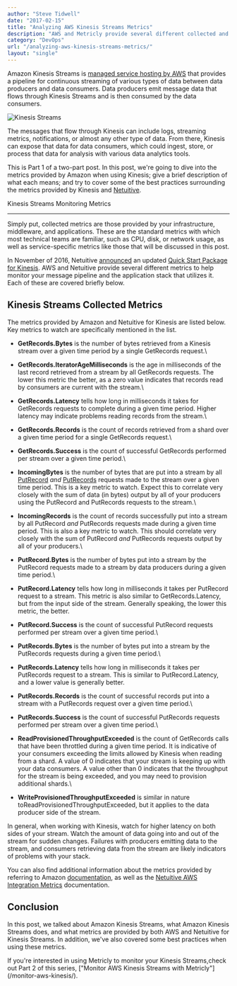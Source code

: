 ```yaml
---
author: "Steve Tidwell"
date: "2017-02-15"
title: "Analyzing AWS Kinesis Streams Metrics"
description: "AWS and Metricly provide several different collected and computed metrics to help monitor your Kinesis Streams and the application stack that utilizes it."
category: "DevOps"
url: "/analyzing-aws-kinesis-streams-metrics/"
layout: "single"
---
```


Amazon Kinesis Streams is [managed service hosting by AWS](https://aws.amazon.com/kinesis/streams/) that provides a pipeline for continuous streaming of various types of data between data producers and data consumers. Data producers emit message data that flows through Kinesis Streams and is then consumed by the data consumers.

![Kinesis Streams](/wp-content/uploads/2017/02/kinesis.png)

The messages that flow through Kinesis can include logs, streaming metrics, notifications, or almost any other type of data. From there, Kinesis can expose that data for data consumers, which could ingest, store, or process that data for analysis with various data analytics tools.

This is Part 1 of a two-part post. In this post, we're going to dive into the metrics provided by Amazon when using Kinesis; give a brief description of what each means; and try to cover some of the best practices surrounding the metrics provided by Kinesis and [Netuitive](/product).

Kinesis Streams Monitoring Metrics

------------------------------------

Simply put, collected metrics are those provided by your infrastructure, middleware, and applications. These are the standard metrics with which most technical teams are familiar, such as CPU, disk, or network usage, as well as service-specific metrics like those that will be discussed in this post.

In November of 2016, Netuitive [announced](/november-2016-release-highlights) an updated [Quick Start Package for Kinesis](https://github.com/netuitive-community-packages/netuitive-packages-aws-kinesis). AWS and Netuitive provide several different metrics to help monitor your message pipeline and the application stack that utilizes it. Each of these are covered briefly below.

Kinesis Streams Collected Metrics
---------------------------------

The metrics provided by Amazon and Netuitive for Kinesis are listed below. Key metrics to watch are specifically mentioned in the list.

-   **GetRecords.Bytes** is the number of bytes retrieved from a Kinesis stream over a given time period by a single GetRecords request.\
-   **GetRecords.IteratorAgeMilliseconds** is the age in milliseconds of the last record retrieved from a stream by all GetRecords requests. The lower this metric the better, as a zero value indicates that records read by consumers are current with the stream.\
-   **GetRecords.Latency** tells how long in milliseconds it takes for GetRecords requests to complete during a given time period. Higher latency may indicate problems reading records from the stream.\
-   **GetRecords.Records** is the count of records retrieved from a shard over a given time period for a single GetRecords request.\
-   **GetRecords.Success** is the count of successful GetRecords performed per stream over a given time period.\
-   **IncomingBytes** is the number of bytes that are put into a stream by all [PutRecord](http://docs.aws.amazon.com/kinesis/latest/APIReference/API_PutRecord.html) *and* [PutRecords](http://docs.aws.amazon.com/kinesis/latest/APIReference/API_PutRecords.html) requests made to the stream over a given time period. This is a key metric to watch. Expect this to correlate very closely with the sum of data (in bytes) output by all of your producers using the PutRecord and PutRecords requests to the stream.\
-   **IncomingRecords** is the count of records successfully put into a stream by all PutRecord *and* PutRecords requests made during a given time period. This is also a key metric to watch. This should correlate very closely with the sum of PutRecord *and* PutRecords requests output by all of your producers.\
-   **PutRecord.Bytes** is the number of bytes put into a stream by the PutRecord requests made to a stream by data producers during a given time period.\
-   **PutRecord.Latency** tells how long in milliseconds it takes per PutRecord request to a stream. This metric is also similar to GetRecords.Latency, but from the input side of the stream. Generally speaking, the lower this metric, the better.

-   **PutRecord.Success** is the count of successful PutRecord requests performed per stream over a given time period.\
-   **PutRecords.Bytes** is the number of bytes put into a stream by the PutRecords requests during a given time period.\
-   **PutRecords.Latency** tells how long in milliseconds it takes per PutRecords request to a stream. This is similar to PutRecord.Latency, and a lower value is generally better.

-   **PutRecords.Records** is the count of successful records put into a stream with a PutRecords request over a given time period.\
-   **PutRecords.Success** is the count of successful PutRecords requests performed per stream over a given time period.\
-   **ReadProvisionedThroughputExceeded** is the count of GetRecords calls that have been throttled during a given time period. It is indicative of your consumers exceeding the limits allowed by Kinesis when reading from a shard. A value of 0 indicates that your stream is keeping up with your data consumers. A value other than 0 indicates that the throughput for the stream is being exceeded, and you may need to provision additional shards.\
-   **WriteProvisionedThroughputExceeded** is similar in nature toReadProvisionedThroughputExceeded, but it applies to the data producer side of the stream.

In general, when working with Kinesis, watch for higher latency on both sides of your stream. Watch the amount of data going into and out of the stream for sudden changes. Failures with producers emitting data to the stream, and consumers retrieving data from the stream are likely indicators of problems with your stack.

You can also find additional information about the metrics provided by referring to Amazon [documentation](http://docs.aws.amazon.com/streams/latest/dev/monitoring-with-cloudwatch.html), as well as the [Netuitive AWS Integration Metrics](https://help.netuitive.com/Content/Integrations/aws_metrics.htm#kinesis-1) documentation.

Conclusion
----------

In this post, we talked about Amazon Kinesis Streams, what Amazon Kinesis Streams does, and what metrics are provided by both AWS and Netuitive for Kinesis Streams. In addition, we've also covered some best practices when using these metrics.

If you're interested in using Metricly to monitor your Kinesis Streams,check out Part 2 of this series, ["Monitor AWS Kinesis Streams with Metricly"] (/monitor-aws-kinesis/). 
